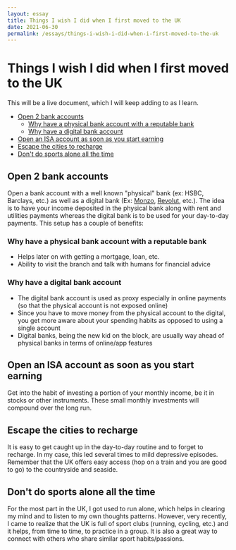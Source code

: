 ```yaml
---
layout: essay
title: Things I wish I did when I first moved to the UK
date: 2021-06-30
permalink: /essays/things-i-wish-i-did-when-i-first-moved-to-the-uk
---
```


# Things I wish I did when I first moved to the UK

This will be a live document, which I will keep adding to as I learn.

- [Open 2 bank accounts](#open-2-bank-accounts)
  - [Why have a physical bank account with a reputable bank](#why-have-a-physical-bank-account-with-a-reputable-bank)
  - [Why have a digital bank account](#why-have-a-digital-bank-account)
- [Open an ISA account as soon as you start earning](#open-an-isa-account-as-soon-as-you-start-earning)
- [Escape the cities to recharge](#escape-the-cities-to-recharge)
- [Don't do sports alone all the time](#dont-do-sports-alone-all-the-time)

## Open 2 bank accounts

Open a bank account with a well known "physical" bank (ex: HSBC, Barclays, etc.) as well as a digital bank (Ex: [Monzo](https://join.monzo.com/c/ygpphhl), [Revolut](https://revolut.com/referral/ahmadb0l!JUL2-22-AR), etc.). The idea is to have your income deposited in the physical bank along with rent and utilities payments whereas the digital bank is to be used for your day-to-day payments. This setup has a couple of benefits:

### Why have a physical bank account with a reputable bank

- Helps later on with getting a mortgage, loan, etc.
- Ability to visit the branch and talk with humans for financial advice

### Why have a digital bank account

- The digital bank account is used as proxy especially in online payments (so that the physical account is not exposed online)
- Since you have to move money from the physical account to the digital, you get more aware about your spending habits as opposed to using a single account
- Digital banks, being the new kid on the block, are usually way ahead of physical banks in terms of online/app features

## Open an ISA account as soon as you start earning

Get into the habit of investing a portion of your monthly income, be it in stocks or other instruments. These small monthly investments will compound over the long run.

## Escape the cities to recharge

It is easy to get caught up in the day-to-day routine and to forget to recharge. In my case, this led several times to mild depressive episodes. Remember that the UK offers easy access (hop on a train and you are good to go) to the countryside and seaside.

## Don't do sports alone all the time

For the most part in the UK, I got used to run alone, which helps in clearing my mind and to listen to my own thoughts patterns. However, very recently, I came to realize that the UK is full of sport clubs (running, cycling, etc.) and it helps, from time to time, to practice in a group. It is also a great way to connect with others who share similar sport habits/passions.
